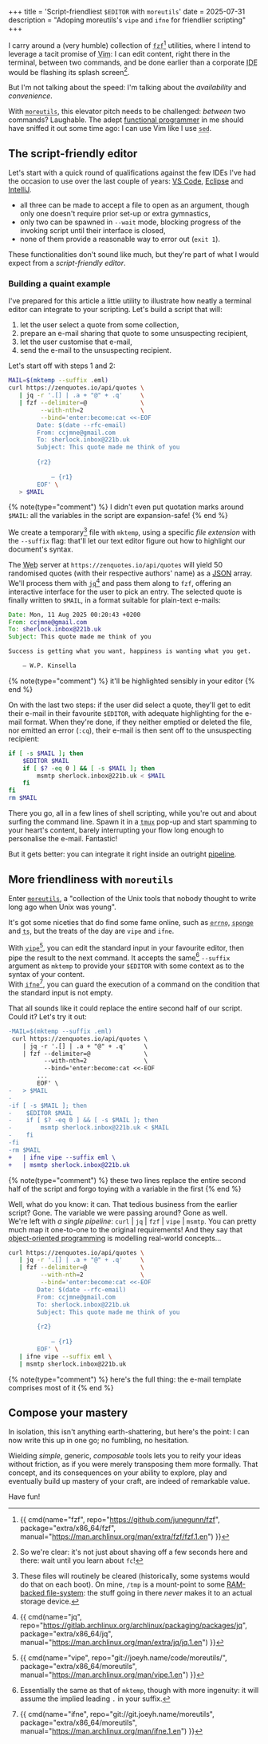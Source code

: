 +++
title = 'Script-friendliest `$EDITOR` with `moreutils`'
date = 2025-07-31
description = "Adoping moreutils's `vipe` and `ifne` for friendlier scripting"
+++

I carry around a (very humble) collection of <abbr title="A command-line fuzzy
finder">`fzf`</abbr>[^fzf] utilities, where I intend to leverage a tacit promise
of <abbr title="The ubiquitous text editor">Vim</abbr>: I can edit content,
right there in the terminal, between two commands, and be done earlier than a
corporate <abbr title="Integrated Development Environment">IDE</abbr> would be
flashing its splash screen[^cli-editor].

[^fzf]: {{ cmd(name="fzf", repo="https://github.com/junegunn/fzf", package="extra/x86_64/fzf", manual="https://man.archlinux.org/man/extra/fzf/fzf.1.en") }}

[^cli-editor]: So we're clear: it's not just about shaving off a few seconds
here and there: wait until you learn about `fc`!

But I'm not talking about the speed: I'm talking about the *availability* and
*convenience*.

With <abbr title="Aptly and delightfully named companion to coreutils">`moreutils`</abbr>,
this elevator pitch needs to be challenged: *between*
two commands?  Laughable.  The adept [functional
programmer](https://en.wikipedia.org/wiki/Functional_programming) in me should
have sniffed it out some time ago: I can use Vim like I use <abbr title="Stream
editor for filtering and transforming text ">`sed`</abbr>.

## The script-friendly editor

Let's start with a quick round of qualifications against the few
IDEs I've had the occasion to use over the last couple of years: [VS
Code](https://code.visualstudio.com/), [Eclipse](https://www.eclipse.org/) and
[IntelliJ](https://www.jetbrains.com/idea/).

- all three can be made to accept a file to open as an argument, though only one
  doesn't require prior set-up or extra gymnastics,
- only two can be spawned in `--wait` mode, blocking progress of the invoking
  script until their interface is closed,
- none of them provide a reasonable way to error out (`exit 1`).

These functionalities don't sound like much, but they're part of what I would
expect from a *script-friendly editor*.

### Building a quaint example

I've prepared for this article a little utility to illustrate how neatly a
terminal editor can integrate to your scripting.  Let's build a script that
will:

1. let the user select a quote from some collection,
2. prepare an e-mail sharing that quote to some unsuspecting recipient,
3. let the user customise that e-mail,
4. send the e-mail to the unsuspecting recipient.

Let's start off with steps 1 and 2:

```sh
MAIL=$(mktemp --suffix .eml)
curl https://zenquotes.io/api/quotes \
   | jq -r '.[] | .a + "@" + .q'     \
   | fzf --delimiter=@               \
         --with-nth=2                \
         --bind='enter:become:cat <<-EOF
		Date: $(date --rfc-email)
		From: ccjmne@gmail.com
		To: sherlock.inbox@221b.uk
		Subject: This quote made me think of you
		
		{r2}
		
		    — {r1}
		EOF' \
   > $MAIL
```
{% note(type="comment") %} I didn't even put quotation marks around `$MAIL`: all the variables in the script are expansion-safe! {% end %}

We create a temporary[^tmpfs] file with `mktemp`, using a specific *file
extension* with the `--suffix` flag: that'll let our text editor figure out how
to highlight our document's syntax.

[^tmpfs]: These files will routinely be cleared (historically, some systems
would do that on each boot).  On mine, `/tmp` is a mount-point to some
[RAM-backed file-system](https://en.wikipedia.org/wiki/tmpfs): the stuff going
in there *never* makes it to an actual storage device.

The <abbr title="World Wide Web, with a capital W">Web</abbr> server at
`https://zenquotes.io/api/quotes` will yield 50 randomised quotes (with their
respective authors' name) as a [JSON](https://www.json.org/json-en.html)
array.  We'll process them with <abbr title="Command-line JSON
processor">`jq`</abbr>[^jq] and pass them along to `fzf`, offering an
interactive interface for the user to pick an entry.  The selected quote is
finally written to `$MAIL`, in a format suitable for plain-text e-mails:

```eml
Date: Mon, 11 Aug 2025 00:20:43 +0200
From: ccjmne@gmail.com
To: sherlock.inbox@221b.uk
Subject: This quote made me think of you

Success is getting what you want, happiness is wanting what you get.

    — W.P. Kinsella
```
{% note(type="comment") %} it'll be highlighted sensibly in your editor {% end %}

[^jq]: {{ cmd(name="jq", repo="https://gitlab.archlinux.org/archlinux/packaging/packages/jq", package="extra/x86_64/jq", manual="https://man.archlinux.org/man/extra/jq/jq.1.en") }}

On with the last two steps: if the user did select a quote, they'll get to edit
their e-mail in their favourite `$EDITOR`, with adequate highlighting for the
e-mail format.  When they're done, if they neither emptied or deleted the file,
nor emitted an error (`:cq`), their e-mail is then sent off to the unsuspecting
recipient:

```sh
if [ -s $MAIL ]; then
    $EDITOR $MAIL
    if [ $? -eq 0 ] && [ -s $MAIL ]; then
        msmtp sherlock.inbox@221b.uk < $MAIL
    fi
fi
rm $MAIL
```

There you go, all in a few lines of shell scripting, while you're out
and about surfing the command line.  Spawn it in a <abbr title="Terminal
multiplexer">`tmux`</abbr> pop-up and start spamming to your heart's content,
barely interrupting your flow long enough to personalise the e-mail.  Fantastic!

But it gets better: you can integrate it right inside an outright
[pipeline](https://en.wikipedia.org/wiki/Pipeline_(Unix)).

## More friendliness with `moreutils`

Enter [`moreutils`](https://joeyh.name/code/moreutils/), a "collection of the
Unix tools that nobody thought to write long ago when Unix was young".

It's got some niceties that do find some fame online, such as <abbr title="Look
up errno names and descriptions">`errno`</abbr>, <abbr title="Soak up standard
input and write to a file">`sponge`</abbr> and <abbr title="Timestamp
input">`ts`</abbr>, but the treats of the day are `vipe` and `ifne`.

[^vipe]: {{ cmd(name="vipe", repo="git://joeyh.name/code/moreutils/", package="extra/x86_64/moreutils", manual="https://man.archlinux.org/man/vipe.1.en") }}

[^ifne]: {{ cmd(name="ifne", repo="git://git.joeyh.name/moreutils", package="extra/x86_64/moreutils", manual="https://man.archlinux.org/man/ifne.1.en") }}

   With <abbr title="Edit pipe">`vipe`</abbr>[^vipe], you can edit the standard
input in your favourite editor, then pipe the result to the next command.  It
accepts the same[^vipe-suffix] `--suffix` argument as `mktemp` to provide your
`$EDITOR` with some context as to the syntax of your content.<br>
   With <abbr title="Run command if the standard input is not
empty">`ifne`</abbr>[^ifne], you can guard the execution of a command on the
condition that the standard input is not empty.<br>

<!-- FIXME: wording -->
[^vipe-suffix]: Essentially the same as that of `mktemp`, though with more
ingenuity: it will assume the implied leading `.` in your suffix.

That all sounds like it could replace the entire second half of our script.
Could it?  Let's try it out:

```diff
-MAIL=$(mktemp --suffix .eml)
 curl https://zenquotes.io/api/quotes \
    | jq -r '.[] | .a + "@" + .q'     \
    | fzf --delimiter=@               \
          --with-nth=2                \
          --bind='enter:become:cat <<-EOF
 		...
 		EOF' \
-   > $MAIL
-
-if [ -s $MAIL ]; then
-    $EDITOR $MAIL
-    if [ $? -eq 0 ] && [ -s $MAIL ]; then
-        msmtp sherlock.inbox@221b.uk < $MAIL
-    fi
-fi
-rm $MAIL
+   | ifne vipe --suffix eml \
+   | msmtp sherlock.inbox@221b.uk
```
{% note(type="comment") %} these two lines replace the entire second half of the script and forgo toying with a variable in the first {% end %}

   Well, what do you know: it can.  That tedious business from the earlier
script?  Gone.  The variable we were passing around?  Gone as well.<br>
   We're left with *a single pipeline*: `curl` | `jq` | `fzf` | `vipe`
| `msmtp`.  You can pretty much map it one-to-one to the original
requirements!  And they say that <abbr title="The big OOP(s)">object-oriented
programming</abbr> is modelling real-world concepts...

```sh
curl https://zenquotes.io/api/quotes \
   | jq -r '.[] | .a + "@" + .q'     \
   | fzf --delimiter=@               \
         --with-nth=2                \
         --bind='enter:become:cat <<-EOF
		Date: $(date --rfc-email)
		From: ccjmne@gmail.com
		To: sherlock.inbox@221b.uk
		Subject: This quote made me think of you
		
		{r2}
		
		    — {r1}
		EOF' \
   | ifne vipe --suffix eml \
   | msmtp sherlock.inbox@221b.uk
```
{% note(type="comment") %} here's the full thing: the e-mail template comprises most of it {% end %}

## Compose your mastery

In isolation, this isn't anything earth-shattering, but here's the point: I can
now write this up in one go; no fumbling, no hesitation.

Wielding *simple*, generic, *composable* tools lets you to reify your ideas
without friction, as if you were merely transposing them more formally.  That
concept, and its consequences on your ability to explore, play and eventually
build up mastery of your craft, are indeed of remarkable value.

Have fun!
